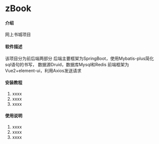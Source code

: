 # zBook

#### 介绍
网上书城项目

#### 软件描述
该项目分为前后端两部分
后端主要框架为SpringBoot，使用Mybatis-plus简化sql语句的书写，
数据源Druid，数据库Mysql和Redis
前端框架为Vue2+element-ui，利用Axios发送请求

#### 安装教程

1.  xxxx
2.  xxxx
3.  xxxx

#### 使用说明

1.  xxxx
2.  xxxx
3.  xxxx


